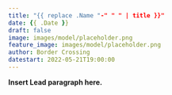 ```yaml
---
title: "{{ replace .Name "-" " " | title }}"
date: {{ .Date }}
draft: false
image: images/model/placeholder.png
feature_image: images/model/placeholder.png
author: Border Crossing
datestart: 2022-05-21T19:00:00
---
```


**Insert Lead paragraph here.**
